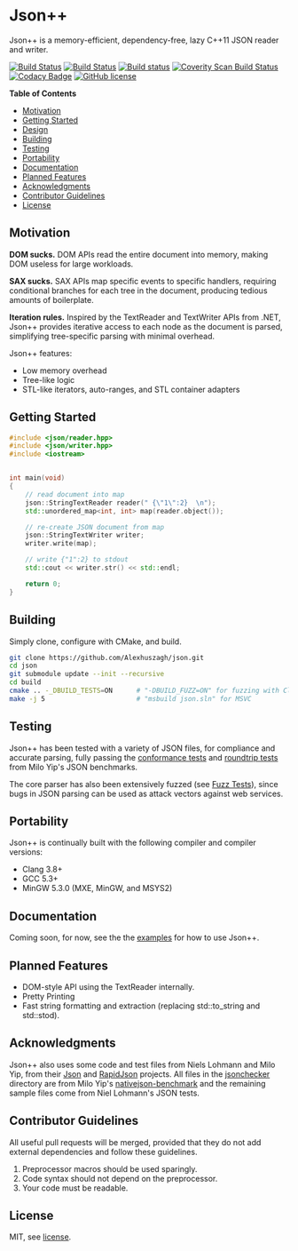 Json++
======

Json++ is a memory-efficient, dependency-free, lazy C++11 JSON reader and writer.

[![Build Status](https://travis-ci.org/Alexhuszagh/json.svg?branch=master)](https://travis-ci.org/Alexhuszagh/json)
[![Build Status](https://tea-ci.org/api/badges/Alexhuszagh/json/status.svg)](https://tea-ci.org/Alexhuszagh/json)
[![Build status](https://ci.appveyor.com/api/projects/status/mds5o52wguleb54b?svg=true)](https://ci.appveyor.com/project/Alexhuszagh/json)
[![Coverity Scan Build Status](https://scan.coverity.com/projects/12985/badge.svg)](https://scan.coverity.com/projects/alexhuszagh-json)
[![Codacy Badge](https://api.codacy.com/project/badge/Grade/99332f82456648e08d34ffd688d98e9a)](https://www.codacy.com/app/Alexhuszagh/json?utm_source=github.com&amp;utm_medium=referral&amp;utm_content=Alexhuszagh/json&amp;utm_campaign=Badge_Grade)
[![GitHub license](https://img.shields.io/badge/license-MIT-blue.svg)](https://github.com/Alexhuszagh/json/blob/master/LICENSE.md)

**Table of Contents**

- [Motivation](#motivation)
- [Getting Started](#getting-started)
- [Design](#design)
- [Building](#building)
- [Testing](#testing)
- [Portability](#portability)
- [Documentation](#documentation)
- [Planned Features](#planned-features)
- [Acknowledgments](#acknowledgements)
- [Contributor Guidelines](#contributor-guidelines)
- [License](#license)

## Motivation

**DOM sucks.** DOM APIs read the entire document into memory, making DOM useless for large workloads.

**SAX sucks.** SAX APIs map specific events to specific handlers, requiring conditional branches for each tree in the document, producing tedious amounts of boilerplate.

**Iteration rules.** Inspired by the TextReader and TextWriter APIs from .NET, Json++ provides iterative access to each node as the document is parsed, simplifying tree-specific parsing with minimal overhead. 

Json++ features:

- Low memory overhead
- Tree-like logic
- STL-like iterators, auto-ranges, and STL container adapters

## Getting Started

```cpp
#include <json/reader.hpp>
#include <json/writer.hpp>
#include <iostream>


int main(void)
{
    // read document into map
    json::StringTextReader reader(" {\"1\":2}  \n");
    std::unordered_map<int, int> map(reader.object());

    // re-create JSON document from map 
    json::StringTextWriter writer;
    writer.write(map);

    // write {"1":2} to stdout
    std::cout << writer.str() << std::endl;

    return 0;
}
```

## Building

Simply clone, configure with CMake, and build.

```bash
git clone https://github.com/Alexhuszagh/json.git
cd json
git submodule update --init --recursive
cd build
cmake .. -_DBUILD_TESTS=ON      # "-DBUILD_FUZZ=ON" for fuzzing with Clang
make -j 5                       # "msbuild json.sln" for MSVC
```

## Testing

Json++ has been tested with a variety of JSON files, for compliance and accurate parsing, fully passing the [conformance tests](https://github.com/miloyip/nativejson-benchmark/tree/master/data/jsonchecker) and [roundtrip tests](https://github.com/miloyip/nativejson-benchmark/tree/master/data/roundtrip) from Milo Yip's JSON benchmarks.

The core parser has also been extensively fuzzed (see [Fuzz Tests](/test/fuzz)), since bugs in JSON parsing can be used as attack vectors against web services.

## Portability

Json++ is continually built with the following compiler and compiler versions:

- Clang 3.8+
- GCC 5.3+
- MinGW 5.3.0 (MXE, MinGW, and MSYS2) 

## Documentation

Coming soon, for now, see the the [examples](/example) for how to use Json++.

## Planned Features

- DOM-style API using the TextReader internally.
- Pretty Printing
- Fast string formatting and extraction (replacing std::to_string and std::stod).

## Acknowledgments

Json++ also uses some code and test files from Niels Lohmann and Milo Yip, from their [Json](https://github.com/nlohmann/json) and [RapidJson](https://github.com/miloyip/rapidjson/) projects. All files in the [jsonchecker](/test/data/jsonchecker) directory are from Milo Yip's [nativejson-benchmark](https://github.com/miloyip/nativejson-benchmark/tree/master/data/roundtrip) and the remaining sample files come from Niel Lohmann's JSON tests.

## Contributor Guidelines

All useful pull requests will be merged, provided that they do not add external dependencies and follow these guidelines.

1. Preprocessor macros should be used sparingly.
2. Code syntax should not depend on the preprocessor.
3. Your code must be readable.

## License

MIT, see [license](LICENSE.md).
